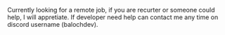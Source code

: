 Currently looking for a remote job, if you are recurter or someone could help, I will appretiate. If developer need help can contact me any time on discord username (balochdev).
